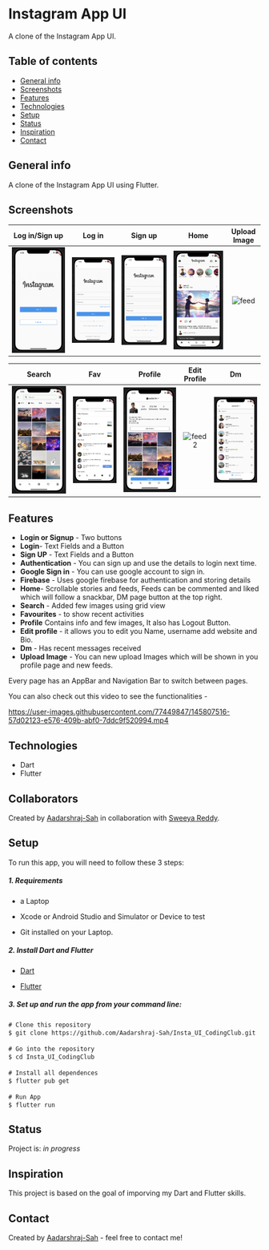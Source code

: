 # Instagram App UI 
A clone of the Instagram App UI.

## Table of contents
* [General info](#general-info)
* [Screenshots](#screenshots)
* [Features](#features)
* [Technologies](#technologies)
* [Setup](#setup)
* [Status](#status)
* [Inspiration](#inspiration)
* [Contact](#contact)



## General info
A clone of the Instagram App UI using Flutter.

## Screenshots

 Log in/Sign up           |  Log in | Sign up | Home | Upload Image
 :-------------------------:|:-------------------------:|:-------------------------:|:-------------------------:|:-------------------------:
![LoginSignup](https://github.com/Aadarshraj-Sah/Insta_UI_CodingClub/blob/master/Screenshots/LoginSignup.png?raw=true)|![feed2](https://github.com/Aadarshraj-Sah/Insta_UI_CodingClub/blob/master/Screenshots/Login.png) | ![feed1](https://github.com/Aadarshraj-Sah/Insta_UI_CodingClub/blob/master/Screenshots/Signup.png)|![feed2](https://github.com/Aadarshraj-Sah/Insta_UI_CodingClub/blob/master/Screenshots/Home.png)| ![feed](https://github.com/Aadarshraj-Sah/My_Insta_App/blob/master/Screenshots/Upload_Image.png)



 Search         |  Fav | Profile  | Edit Profile        |  Dm 
 :-------------------------:|:-------------------------: |  :-------------------------:|:-------------------------: |:-------------------------:
![feed1](https://github.com/Aadarshraj-Sah/Insta_UI_CodingClub/blob/master/Screenshots/Search.png)|![feed2](https://github.com/Aadarshraj-Sah/Insta_UI_CodingClub/blob/master/Screenshots/Fav.png) | ![feed1](https://github.com/Aadarshraj-Sah/Insta_UI_CodingClub/blob/master/Screenshots/Profile.png)|![feed2](https://github.com/Aadarshraj-Sah/My_Insta_App/blob/master/Screenshots/Edit_profile.png)|![feed2](https://github.com/Aadarshraj-Sah/Insta_UI_CodingClub/blob/master/Screenshots/Dm.png)



## Features
* __Login or Signup__  - Two buttons
* __Login__- Text Fields and a Button
* __Sign UP__ - Text Fields and a Button
* __Authentication__ - You can sign up and use the details to login next time.
* __Google Sign in__ - You can use google account to sign in.
* __Firebase__ - Uses google firebase for authentication and storing details
* __Home__- Scrollable stories and feeds, Feeds can be commented and liked which will follow a snackbar, DM page button at the top right.
* __Search__ - Added few images using grid view
* __Favourites__ - to show recent activities
* __Profile__ Contains info and few images, It also has Logout Button.
* __Edit profile__ - it allows you to edit you Name, username add website and Bio.
* __Dm__ - Has recent messages received
* __Upload Image__ - You can new upload Images which will be shown in you profile page and new feeds.

Every page has an AppBar and Navigation Bar to switch between pages.

You can also check out this video to see the functionalities - 
<!-- [Insta_UI](https://drive.google.com/file/d/1JdIwG5tP_V-xDWdCVmdln-m0wvb4G3hU/view?usp=sharing) -->
https://user-images.githubusercontent.com/77449847/145807516-57d02123-e576-409b-abf0-7ddc9f520994.mp4

## Technologies
* Dart
* Flutter

## Collaborators 
Created by [Aadarshraj-Sah](https://github.com/Aadarshraj-Sah) in collaboration with [Sweeya Reddy](https://github.com/sweeya2).

## Setup
To run this app, you will need to follow these 3 steps:

##### 1. Requirements 
  - a Laptop

  - Xcode or Android Studio and Simulator or Device to test

  - Git installed on your Laptop. 


##### 2. Install Dart and Flutter
  - [Dart](https://dart.dev/get-dart)

  - [Flutter](https://flutter.dev/docs/get-started/install)


##### 3. Set up and run the app from your command line:
  ```
  # Clone this repository
  $ git clone https://github.com/Aadarshraj-Sah/Insta_UI_CodingClub.git

  # Go into the repository
  $ cd Insta_UI_CodingClub

  # Install all dependences 
  $ flutter pub get

  # Run App
  $ flutter run
  ```


## Status
Project is: _in progress_

## Inspiration
This project is based on the goal of imporving my Dart and Flutter skills.


## Contact
Created by [Aadarshraj-Sah](https://github.com/Aadarshraj-Sah) - feel free to contact me!








